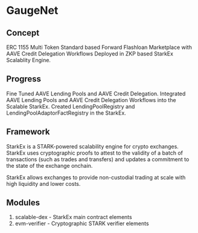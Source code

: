 # GaugeNet

## Concept
ERC 1155 Multi Token Standard based Forward Flashloan Marketplace with AAVE Credit Delegation Workflows Deployed in ZKP based StarkEx Scalablity Engine.

## Progress 
Fine Tuned AAVE Lending Pools and AAVE Credit Delegation. Integrated AAVE Lending Pools and AAVE Credit Delegation Workflows into the Scalable StarkEx. Created LendingPoolRegistry and LendingPoolAdaptorFactRegistry in the StarkEx. 

## Framework

StarkEx is a STARK-powered scalability engine for crypto exchanges. StarkEx uses cryptographic
proofs to attest to the validity of a batch of transactions (such as trades and transfers)
and updates a commitment to the state of the exchange onchain. 

StarkEx allows exchanges to provide non-custodial trading at scale with high liquidity and lower
costs.

## Modules

1. scalable-dex - StarkEx main contract elements
2. evm-verifier - Cryptographic STARK verifier elements
